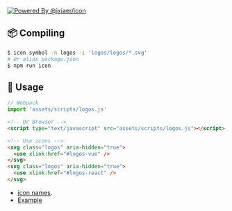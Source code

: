 [![Powered By @ixiaer/icon](https://img.shields.io/github/package-json/dependency-version/ixiaer/icon-logos/dev/@ixiaer/icon.svg)](https://github.com/ixiaer/icon)

## 📦 Compiling

```bash
$ icon symbol -n logos -i 'logos/logos/*.svg'
# Or alias package.json
$ npm run icon
```

## 💎 Usage

```javascript
// Webpack
import 'assets/scripts/logos.js'
```

```html
<!-- Or Browser -->
<script type="text/javascript" src="assets/scripts/logos.js"></script>
```

```html
<!-- Use icons -->
<svg class="logos" aria-hidden="true">
  <use xlink:href="#logos-vue" />
</svg>
<svg class="logos" aria-hidden="true">
  <use xlink:href="#logos-react" />
</svg>
```

* [icon names](https://github.com/gilbarbara/logos/tree/master/logos).
* [Example](https://ixiaer.github.io/icon-logos/)
